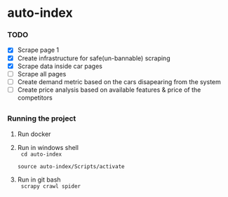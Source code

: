 # auto-index

### TODO
- [x] Scrape page 1
- [x] Create infrastructure for safe(un-bannable) scraping
- [x] Scrape data inside car pages
- [ ] Scrape all pages
- [ ] Create demand metric based on the cars disapearing from the system
- [ ] Create price analysis based on available features & price of the competitors

##

### Running the project

1) Run docker

2) Run in windows shell <br><code> cd auto-index </code>
<br><code> source auto-index/Scripts/activate </code>

3) Run in git bash
<br><code> scrapy crawl spider </code>